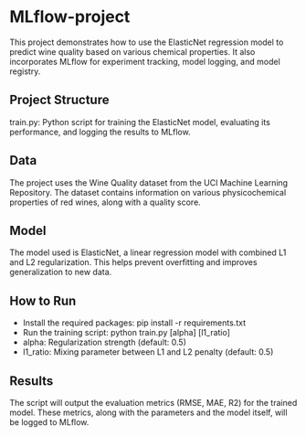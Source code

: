 # MLflow-project

This project demonstrates how to use the ElasticNet regression model to predict wine quality based on various chemical properties. It also incorporates MLflow for experiment tracking, model logging, and model registry.

## Project Structure

train.py: Python script for training the ElasticNet model, evaluating its performance, and logging the results to MLflow.

## Data

The project uses the Wine Quality dataset from the UCI Machine Learning Repository. The dataset contains information on various physicochemical properties of red wines, along with a quality score.

## Model

The model used is ElasticNet, a linear regression model with combined L1 and L2 regularization. This helps prevent overfitting and improves generalization to new data.

## How to Run

- Install the required packages: pip install -r requirements.txt
- Run the training script: python train.py [alpha] [l1_ratio]
- alpha: Regularization strength (default: 0.5)
- l1_ratio: Mixing parameter between L1 and L2 penalty (default: 0.5)

## Results

The script will output the evaluation metrics (RMSE, MAE, R2) for the trained model. These metrics, along with the parameters and the model itself, will be logged to MLflow.
